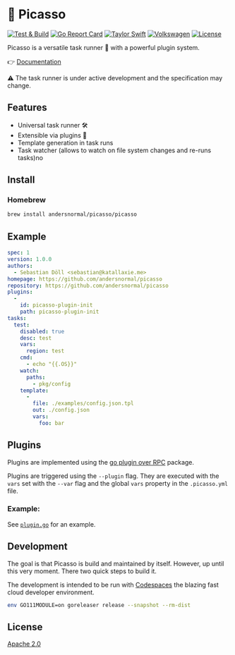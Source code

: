 # :art: Picasso

[![Test & Build](https://github.com/andersnormal/picasso/actions/workflows/main.yml/badge.svg)](https://github.com/andersnormal/picasso/actions/workflows/main.yml)
[![Go Report Card](https://goreportcard.com/badge/github.com/andersnormal/picasso)](https://goreportcard.com/report/github.com/andersnormal/picasso)
[![Taylor Swift](https://img.shields.io/badge/secured%20by-taylor%20swift-brightgreen.svg)](https://twitter.com/SwiftOnSecurity)
[![Volkswagen](https://auchenberg.github.io/volkswagen/volkswargen_ci.svg?v=1)](https://github.com/auchenberg/volkswagen)
[![License](https://img.shields.io/badge/License-Apache%202.0-blue.svg)](https://opensource.org/licenses/Apache-2.0)

Picasso is a versatile task runner :running: with a powerful plugin system.

:point_right: [Documentation](https://andersnormal.github.io/picasso/)

:warning: The task runner is under active development and the specification may change.

## Features

* Universal task runner :hammer_and_wrench:
* Extensible via plugins :partying_face:
* Template generation in task runs
* Task watcher (allows to watch on file system changes and re-runs tasks)no 

## Install

### Homebrew

```bash
brew install andersnormal/picasso/picasso
```

## Example

```yaml
spec: 1
version: 1.0.0
authors:
  - Sebastian Döll <sebastian@katallaxie.me>
homepage: https://github.com/andersnormal/picasso
repository: https://github.com/andersnormal/picasso
plugins:
  -
    id: picasso-plugin-init
    path: picasso-plugin-init
tasks:
  test:
    disabled: true
    desc: test
    vars:
      region: test
    cmd:
      - echo "{{.OS}}"
    watch:
      paths:
        - pkg/config
    template:
      - 
        file: ./examples/config.json.tpl
        out: ./config.json
        vars:
          foo: bar    
```

## Plugins

Plugins are implemented using the [go plugin over RPC](https://github.com/hashicorp/go-plugin) package.

Plugins are triggered using the `--plugin` flag. They are executed with the `vars` set with the `--var` flag and the global `vars` property in the `.picasso.yml` file.

### Example: 

See [`plugin.go`](/examples/plugin.go) for an example.

## Development

The goal is that Picasso is build and maintained by itself. However, up until this very moment. There two quick steps to build it.

The development is intended to be run with [Codespaces](https://github.com/features/codespaces) the blazing fast cloud developer environment.

```bash
env GO111MODULE=on goreleaser release --snapshot --rm-dist
```

## License

[Apache 2.0](/LICENSE)
